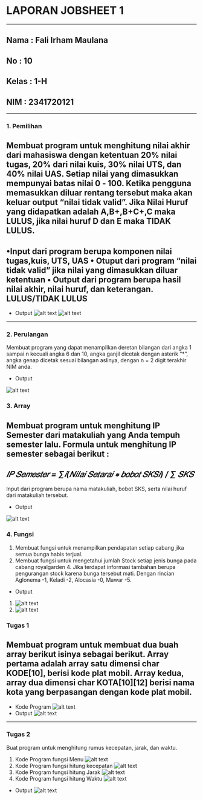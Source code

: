 # **LAPORAN JOBSHEET 1**
---
## Nama    : Fali Irham Maulana
## No      : 10
## Kelas   : 1-H
## NIM     : 2341720121
---
### 1. **Pemilihan**
Membuat program untuk menghitung nilai akhir dari mahasiswa dengan ketentuan 20% nilai
tugas, 20% dari nilai kuis, 30% nilai UTS, dan 40% nilai UAS. Setiap nilai yang dimasukkan
mempunyai batas nilai 0 ‐ 100. Ketika pengguna memasukkan diluar rentang tersebut maka
akan keluar output “nilai tidak valid”. Jika Nilai Huruf yang didapatkan adalah A,B+,B+C+,C maka LULUS, 
jika nilai huruf D dan E maka TIDAK LULUS.
---
•Input dari program berupa komponen nilai tugas,kuis, UTS, UAS
• Otuput dari program “nilai tidak valid” jika nilai yang dimasukkan diluar ketentuan
• Output dari program berupa hasil nilai akhir, nilai huruf, dan keterangan.
LULUS/TIDAK LULUS
---
* Output
![alt text](image.png)
![alt text](image-1.png)
---
### 2. **Perulangan**
Membuat program yang dapat menampilkan deretan bilangan dari angka 1 sampai n kecuali
angka 6 dan 10, angka ganjil dicetak dengan asterik “*”, angka genap dicetak sesuai bilangan
aslinya, dengan n = 2 digit terakhir NIM anda.
* Output

![alt text](image-2.png)

### 3. **Array**
Membuat program untuk menghitung IP Semester dari matakuliah yang Anda tempuh
semester lalu. Formula untuk menghitung IP semester sebagai berikut :
---
*𝐼𝑃 𝑆𝑒𝑚𝑒𝑠𝑡𝑒𝑟 = ∑𝑖(𝑁𝑖𝑙𝑎𝑖 𝑆𝑒𝑡𝑎𝑟𝑎𝑖 ∗ 𝑏𝑜𝑏𝑜𝑡 𝑆𝐾𝑆𝑖) / ∑ 𝑆𝐾𝑆*
---
Input dari program berupa nama matakuliah, bobot SKS, serta nilai huruf dari matakuliah 
tersebut.
* Output

![alt text](image-3.png)

### 4. **Fungsi**
1. Membuat fungsi untuk menampilkan pendapatan setiap cabang jika semua bunga habis
terjual.
2. Membuat fungsi untuk mengetahui jumlah Stock setiap jenis bunga pada cabang royalgarden 4. 
Jika terdapat informasi tambahan berupa pengurangan stock karena bunga tersebut mati.
Dengan rincian Aglonema -1, Keladi -2, Alocasia -0, Mawar -5.
* Output
1. ![alt text](image-4.png)
2. ![alt text](image-5.png)

### **Tugas 1**
Membuat program untuk membuat dua buah array berikut isinya sebagai berikut. Array
pertama adalah array satu dimensi char KODE[10], berisi kode plat mobil. Array kedua, array
dua dimensi char KOTA[10][12] berisi nama kota yang berpasangan dengan kode plat mobil. 
---
* Kode Program 
![alt text](image-6.png)
* Output
![alt text](image-7.png)
---
### **Tugas 2**
Buat program untuk menghitung rumus kecepatan, jarak, dan waktu.
1. Kode Program fungsi Menu 
![alt text](image-8.png)
2. Kode Program fungsi hitung kecepatan
![alt text](image-9.png)
3. Kode Program fungsi hitung Jarak
![alt text](image-10.png)
4. Kode Program fungsi hitung Waktu
![alt text](image-11.png)
* Output
![alt text](image-12.png)

